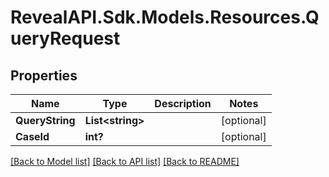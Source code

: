 # RevealAPI.Sdk.Models.Resources.QueryRequest
## Properties

Name | Type | Description | Notes
------------ | ------------- | ------------- | -------------
**QueryString** | **List&lt;string&gt;** |  | [optional] 
**CaseId** | **int?** |  | [optional] 

[[Back to Model list]](../README.md#documentation-for-models) [[Back to API list]](../README.md#documentation-for-api-endpoints) [[Back to README]](../README.md)

